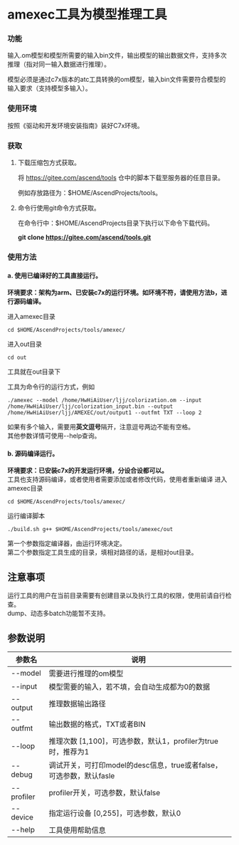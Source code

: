 # amexec工具为模型推理工具

### 功能
输入.om模型和模型所需要的输入bin文件，输出模型的输出数据文件，支持多次推理（指对同一输入数据进行推理）。

模型必须是通过c7x版本的atc工具转换的om模型，输入bin文件需要符合模型的输入要求（支持模型多输入）。

### 使用环境
按照《驱动和开发环境安装指南》装好C7x环境。

### 获取
1. 下载压缩包方式获取。

   将 https://gitee.com/ascend/tools 仓中的脚本下载至服务器的任意目录。

   例如存放路径为：$HOME/AscendProjects/tools。

2. 命令行使用git命令方式获取。

   在命令行中：$HOME/AscendProjects目录下执行以下命令下载代码。

   **git clone https://gitee.com/ascend/tools.git**


### 使用方法
#### a. 使用已编译好的工具直接运行。   

 **环境要求：架构为arm、已安装c7x的运行环境。如环境不符，请使用方法b，进行源码编译。** 
  
进入amexec目录
```
cd $HOME/AscendProjects/tools/amexec/
```
进入out目录
```
cd out
```
工具就在out目录下


工具为命令行的运行方式，例如
```
./amexec --model /home/HwHiAiUser/ljj/colorization.om --input /home/HwHiAiUser/ljj/colorization_input.bin --output /home/HwHiAiUser/ljj/AMEXEC/out/output1 --outfmt TXT --loop 2
```
如果有多个输入，需要用**英文逗号**隔开，注意逗号两边不能有空格。  
其他参数详情可使用--help查询。


#### b. 源码编译运行。
 **环境要求：已安装c7x的开发运行环境，分设合设都可以。**   
工具也支持源码编译，或者使用者需要添加或者修改代码，使用者重新编译
进入amexec目录
```
cd $HOME/AscendProjects/tools/amexec/
```
运行编译脚本
```
./build.sh g++ $HOME/AscendProjects/tools/amexec/out
```
第一个参数指定编译器，由运行环境决定。  
第二个参数指定工具生成的目录，填相对路径的话，是相对out目录。

## 注意事项
运行工具的用户在当前目录需要有创建目录以及执行工具的权限，使用前请自行检查。  
dump、动态多batch功能暂不支持。

## 参数说明

| 参数名   | 说明                            |
| -------- | ------------------------------- |
| --model  | 需要进行推理的om模型            |
| --input  | 模型需要的输入，若不填，会自动生成都为0的数据                  |
| --output | 推理数据输出路径                |
| --outfmt | 输出数据的格式，TXT或者BIN      |
| --loop   | 推理次数 [1,100]，可选参数，默认1，profiler为true时，推荐为1 |
| --debug   | 调试开关，可打印model的desc信息，true或者false，可选参数，默认fasle |
| --profiler   | profiler开关，可选参数，默认false |
| --device   | 指定运行设备 [0,255]，可选参数，默认0 |
| --help   | 工具使用帮助信息                  |